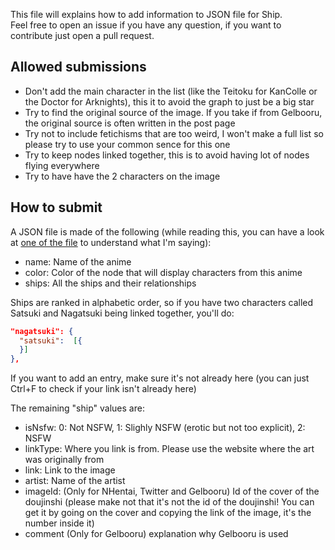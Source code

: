 This file will explains how to add information to JSON file for Ship.<br/>
Feel free to open an issue if you have any question, if you want to contribute just open a pull request.

## Allowed submissions
- Don't add the main character in the list (like the Teitoku for KanColle or the Doctor for Arknights), this it to avoid the graph to just be a big star
- Try to find the original source of the image. If you take if from Gelbooru, the original source is often written in the post page
- Try not to include fetichisms that are too weird, I won't make a full list so please try to use your common sence for this one
- Try to keep nodes linked together, this is to avoid having lot of nodes flying everywhere
- Try to have have the 2 characters on the image

## How to submit

A JSON file is made of the following (while reading this, you can have a look at [one of the file](https://github.com/Xwilarg/Ship_data/blob/master/kancolle.json) to understand what I'm saying):
- name: Name of the anime
- color: Color of the node that will display characters from this anime
- ships: All the ships and their relationships

Ships are ranked in alphabetic order, so if you have two characters called Satsuki and Nagatsuki being linked together, you'll do:
```json
"nagatsuki": {
  "satsuki":  [{
  }]
},
```
If you want to add an entry, make sure it's not already here (you can just Ctrl+F to check if your link isn't already here)

The remaining "ship" values are:
- isNsfw: 0: Not NSFW, 1: Slighly NSFW (erotic but not too explicit), 2: NSFW
- linkType: Where you link is from. Please use the website where the art was originally from
- link: Link to the image
- artist: Name of the artist
- imageId: (Only for NHentai, Twitter and Gelbooru) Id of the cover of the doujinshi (please make not that it's not the id of the doujinshi! You can get it by going on the cover and copying the link of the image, it's the number inside it)
- comment (Only for Gelbooru) explanation why Gelbooru is used
